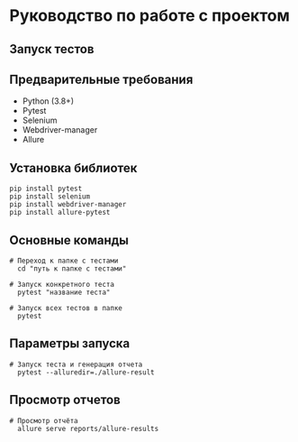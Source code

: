 # Руководство по работе с проектом
## Запуск тестов
## Предварительные требования
* Python (3.8+)
* Pytest
* Selenium
* Webdriver-manager
* Allure
## Установка библиотек
    pip install pytest 
    pip install selenium 
    pip install webdriver-manager
    pip install allure-pytest
## Основные команды
    # Переход к папке с тестами
      cd "путь к папке с тестами" 

    # Запуск конкретного теста
      pytest "название теста"

    # Запуск всех тестов в папке
      pytest
## Параметры запуска
    # Запуск теста и генерация отчета
      pytest --alluredir=./allure-result
## Просмотр отчетов
    # Просмотр отчёта
      allure serve reports/allure-results
